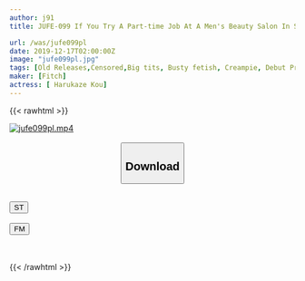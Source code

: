 ```yaml
---
author: j91
title: JUFE-099 If You Try A Part-time Job At A Men's Beauty Salon In Search Of An Ideal Ji ○ Port While Being Adopted By A Healthy Certain Beauty Salon Store In Aoyama ... A Huge Breast Esthetician Who Can Not Make A Reservation Until Half A Year Ahead With A Technique That Is Too Pleasant! Spring Wind

url: /was/jufe099pl
date: 2019-12-17T02:00:00Z
image: "jufe099pl.jpg"
tags: [Old Releases,Censored,Big tits, Busty fetish, Creampie, Debut Production, Titty fuck ]
maker: [Fitch]
actress: [ Harukaze Kou]
---
```



{{< rawhtml >}}

<div class="video" data-videoid="W9A8OrjVkjibZa8">
    <a href="javascript:;">
        <img src="/was/jufe099pl/jufe099pl.jpg" width="WIDTH" height="HEIGHT" alt="jufe099pl.mp4" loading="lazy">
    </a>
</div>

<script type="text/javascript" src="https://j91.asia/asset/on-demand-st.js"></script>

<br>
  <link rel="stylesheet" href="https://j91.asia/asset/bs5.css">
  
  <center>
  <button class="btn btn-primary" type="button" data-bs-toggle="collapse" data-bs-target=".multi-collapse" aria-expanded="false" aria-controls="multiCollapseExample1 multiCollapseExample2"><h2>Download</h2></button></center>
</p>
<div class="row">
  <div class="col">
    <div class="collapse multi-collapse" id="multiCollapseExample1">
      <div class="card card-body">
	      	      <br>
<div class="buttons">  
<a href="https://streamtape.to/v/W9A8OrjVkjibZa8" target="_blank"><button class="btn-hover color-3"><i class="fa fa-download"></i> ST</button></a></div>
    </div>
  </div>
</div>
  <div class="col">
    <div class="collapse multi-collapse" id="multiCollapseExample2">
      <div class="card card-body">
	      <br>
<div class="buttons">
    <a href="https://filemoon.sx/d/jtnz7e8cij0b" target="_blank"><button class="btn-hover color-8"><i class="fa fa-download"></i> FM</button></a></div>
<br><br>
      </div>
    </div>
  </div>
</div>

{{< /rawhtml >}}